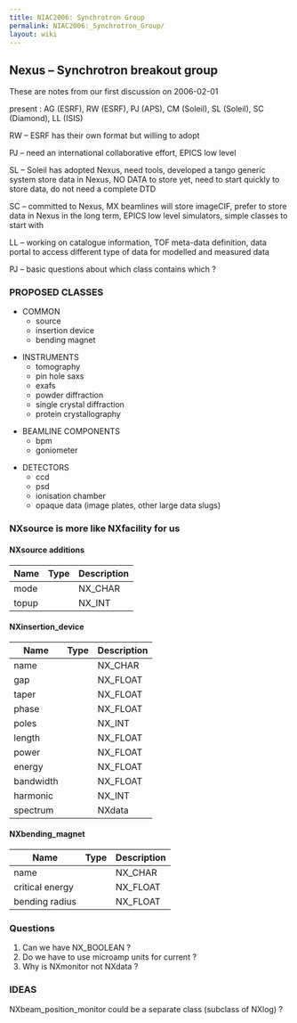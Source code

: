 ```yaml
---
title: NIAC2006: Synchrotron Group
permalink: NIAC2006:_Synchrotron_Group/
layout: wiki
---
```


Nexus – Synchrotron breakout group
----------------------------------

These are notes from our first discussion on 2006-02-01

present : AG (ESRF), RW (ESRF), PJ (APS), CM (Soleil), SL (Soleil), SC
(Diamond), LL (ISIS)

RW – ESRF has their own format but willing to adopt

PJ – need an international collaborative effort, EPICS low level

SL – Soleil has adopted Nexus, need tools, developed a tango generic
system store data in Nexus, NO DATA to store yet, need to start quickly
to store data, do not need a complete DTD

SC – committed to Nexus, MX beamlines will store imageCIF, prefer to
store data in Nexus in the long term, EPICS low level simulators, simple
classes to start with

LL – working on catalogue information, TOF meta-data definition, data
portal to access different type of data for modelled and measured data

PJ – basic questions about which class contains which ?

### PROPOSED CLASSES

-   COMMON
    -   source
    -   insertion device
    -   bending magnet

<!-- -->

-   INSTRUMENTS
    -   tomography
    -   pin hole saxs
    -   exafs
    -   powder diffraction
    -   single crystal diffraction
    -   protein crystallography

<!-- -->

-   BEAMLINE COMPONENTS
    -   bpm
    -   goniometer

<!-- -->

-   DETECTORS
    -   ccd
    -   psd
    -   ionisation chamber
    -   opaque data (image plates, other large data slugs)

### NXsource is more like NXfacility for us

#### NXsource additions

| Name  | Type       | Description                                          |
|-------|------------|------------------------------------------------------|
| mode  | | NX\_CHAR | | synchrotron mode e.g. single bunch, multi bunch... |
| topup | | NX\_INT  | | flag indicating topup mode (0=no, 1=yes)           |

#### NXinsertion\_device

| Name      | Type        | Description                                |
|-----------|-------------|--------------------------------------------|
| name      | | NX\_CHAR  | | name of insertion device                 |
| gap       | | NX\_FLOAT | | gap in mm                                |
| taper     | | NX\_FLOAT | | taper in mm                              |
| phase     | |NX\_FLOAT  | |phase in degrees                          |
| poles     | |NX\_INT    | |number of poles                           |
| length    | |NX\_FLOAT  | |length of insertion device                |
| power     | |NX\_FLOAT  | |total power delivered by insertion device |
| energy    | |NX\_FLOAT  | |energy of peak                            |
| bandwidth | |NX\_FLOAT  | |bandwidth of peak energy                  |
| harmonic  | |NX\_INT    | |harmonic of peak                          |
| spectrum  | |NXdata     | |spectrum of insertion device              |

#### NXbending\_magnet

| Name            | Type        | Description              |
|-----------------|-------------|--------------------------|
| name            | | NX\_CHAR  | | name of bending magnet |
| critical energy | | NX\_FLOAT | | critical energy        |
| bending radius  | | NX\_FLOAT | |                        |

### Questions

1.  Can we have NX\_BOOLEAN ?
2.  Do we have to use microamp units for current ?
3.  Why is NXmonitor not NXdata ?

### IDEAS

NXbeam\_position\_monitor could be a separate class (subclass of NXlog)
?

